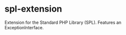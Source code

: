 spl-extension
=============

Extension for the Standard PHP Library (SPL). Features an ExceptionInterface.
